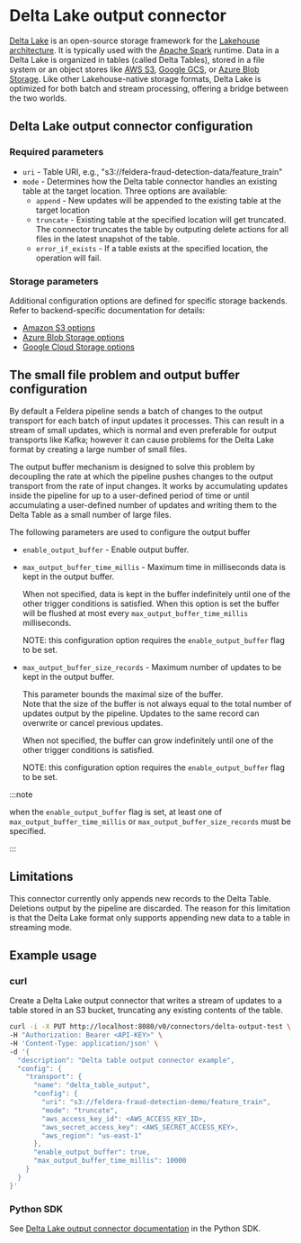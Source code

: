 # Delta Lake output connector

[Delta Lake](https://delta.io/) is an open-source storage framework for the
[Lakehouse architecture](https://www.cidrdb.org/cidr2021/papers/cidr2021_paper17.pdf).
It is typically used with the [Apache Spark](https://spark.apache.org/) runtime.
Data in a Delta Lake is organized in tables (called Delta Tables), stored in
a file system or an object stores like [AWS S3](https://aws.amazon.com/s3/),
[Google GCS](https://cloud.google.com/storage), or
[Azure Blob Storage](https://azure.microsoft.com/en-us/products/storage/blobs).
Like other Lakehouse-native storage formats, Delta Lake is optimized for both
batch and stream processing, offering a bridge between the two worlds.

## Delta Lake output connector configuration

### Required parameters

* `uri` - Table URI, e.g., "s3://feldera-fraud-detection-data/feature_train"
* `mode` - Determines how the Delta table connector handles an existing table at the target
   location.  Three options are available:
  * `append` - New updates will be appended to the existing table at the target location
  * `truncate` - Existing table at the specified location will get truncated. The connector
     truncates the table by outputing delete actions for all files in the latest snapshot
     of the table.
  * `error_if_exists` - If a table exists at the specified location, the operation will fail.

### Storage parameters

Additional configuration options are defined for specific storage backends.  Refer to
backend-specific documentation for details:

* [Amazon S3 options](https://docs.rs/object_store/latest/object_store/aws/enum.AmazonS3ConfigKey.html)
* [Azure Blob Storage options](https://docs.rs/object_store/latest/object_store/azure/enum.AzureConfigKey.html)
* [Google Cloud Storage options](https://docs.rs/object_store/latest/object_store/gcp/enum.GoogleConfigKey.html)

## The small file problem and output buffer configuration

By default a Feldera pipeline sends a batch of changes to the output transport
for each batch of input updates it processes.  This can result in a stream of
small updates, which is normal and even preferable for output transports like
Kafka; however it can cause problems for the Delta Lake format by creating a large
number of small files.

The output buffer mechanism is designed to solve this problem by decoupling the
rate at which the pipeline pushes changes to the output transport from the rate
of input changes.  It works by accumulating updates inside the pipeline
for up to a user-defined period of time or until accumulating a user-defined number
of updates and writing them to the Delta Table as a small number of large files.

The following parameters are used to configure the output buffer

* `enable_output_buffer` - Enable output buffer.

* `max_output_buffer_time_millis` - Maximum time in milliseconds data is kept
   in the output buffer.

   When not specified, data is kept in the buffer indefinitely until one of
   the other trigger conditions is satisfied.  When this option is
   set the buffer will be flushed at most every
   `max_output_buffer_time_millis` milliseconds.

   NOTE: this configuration option requires the `enable_output_buffer` flag
   to be set.

* `max_output_buffer_size_records` - Maximum number of updates to be kept in
   the output buffer.

   This parameter bounds the maximal size of the buffer.  
   Note that the size of the buffer is not always equal to the
   total number of updates output by the pipeline. Updates to the
   same record can overwrite or cancel previous updates.

   When not specified, the buffer can grow indefinitely until one of
   the other trigger conditions is satisfied.

   NOTE: this configuration option requires the `enable_output_buffer` flag
   to be set.

:::note

when the `enable_output_buffer` flag is set, at least one of
`max_output_buffer_time_millis` or `max_output_buffer_size_records` must be
specified.

:::

## Limitations

This connector currently only appends new records to the Delta Table.  Deletions
output by the pipeline are discarded.  The reason for this limitation is that the
Delta Lake format only supports appending new data to a table in streaming mode.

## Example usage

### curl

Create a Delta Lake output connector that writes a stream of updates to a table
stored in an S3 bucket, truncating any existing contents of the table.

```bash
curl -i -X PUT http://localhost:8080/v0/connectors/delta-output-test \
-H "Authorization: Bearer <API-KEY>" \
-H 'Content-Type: application/json' \
-d '{
  "description": "Delta table output connector example",
  "config": {
    "transport": {
      "name": "delta_table_output",
      "config": {
        "uri": "s3://feldera-fraud-detection-demo/feature_train",
        "mode": "truncate",
        "aws_access_key_id": <AWS_ACCESS_KEY_ID>,
        "aws_secret_access_key": <AWS_SECRET_ACCESS_KEY>,
        "aws_region": "us-east-1"
      },
      "enable_output_buffer": true,
      "max_output_buffer_time_millis": 10000
    }
  }
}'
```

### Python SDK

See [Delta Lake output connector documentation](https://www.feldera.com/python/feldera.html#feldera.sql_context.SQLContext.connect_sink_delta_table)
in the Python SDK.
